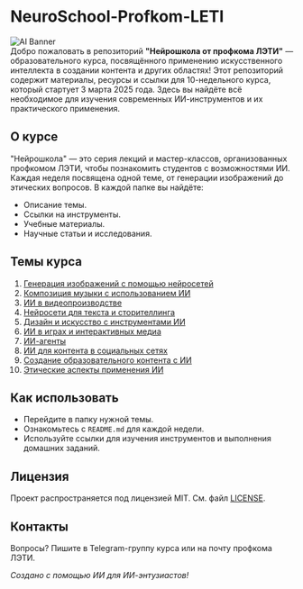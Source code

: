 
# NeuroSchool-Profkom-LETI

![AI Banner](https://via.placeholder.com/800x200.png?text=NeuroSchool+LETI)  
Добро пожаловать в репозиторий **"Нейрошкола от профкома ЛЭТИ"** — образовательного курса, посвящённого применению искусственного интеллекта в создании контента и других областях! Этот репозиторий содержит материалы, ресурсы и ссылки для 10-недельного курса, который стартует 3 марта 2025 года. Здесь вы найдёте всё необходимое для изучения современных ИИ-инструментов и их практического применения.

## О курсе
"Нейрошкола" — это серия лекций и мастер-классов, организованных профкомом ЛЭТИ, чтобы познакомить студентов с возможностями ИИ. Каждая неделя посвящена одной теме, от генерации изображений до этических вопросов. В каждой папке вы найдёте:
- Описание темы.
- Ссылки на инструменты.
- Учебные материалы.
- Научные статьи и исследования.

## Темы курса
1. [Генерация изображений с помощью нейросетей](Topic1-ImageGeneration)  
2. [Композиция музыки с использованием ИИ](Topic2-MusicComposition)  
3. [ИИ в видеопроизводстве](Topic3-VideoProduction)  
4. [Нейросети для текста и сторителлинга](Topic4-TextStorytelling)  
5. [Дизайн и искусство с инструментами ИИ](Topic5-DesignArt)  
6. [ИИ в играх и интерактивных медиа](Topic6-GamingInteractive)  
7. [ИИ-агенты](Topic7-AIAgents)  
8. [ИИ для контента в социальных сетях](Topic8-SocialMedia)  
9. [Создание образовательного контента с ИИ](Topic9-EducationalContent)  
10. [Этические аспекты применения ИИ](Topic10-Ethics)  

## Как использовать
- Перейдите в папку нужной темы.
- Ознакомьтесь с `README.md` для каждой недели.
- Используйте ссылки для изучения инструментов и выполнения домашних заданий.

## Лицензия
Проект распространяется под лицензией MIT. См. файл [LICENSE](LICENSE).

## Контакты
Вопросы? Пишите в Telegram-группу курса или на почту профкома ЛЭТИ.

*Создано с помощью ИИ для ИИ-энтузиастов!*
